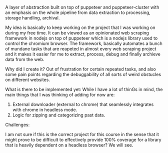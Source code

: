
A layer of abstraction built on top of puppeteer and puppeteer-cluster with an emphasis on the whole pipeline from data extraction to processing, storage handling, archival.


My idea is basically to keep working on the project that I was working on during my free time. It can be viewed as an opinionated web scraping framework in nodejs on top of puppeteer which is a nodejs library used to control the chromium browser. The framework, basically automates a bunch of mundane tasks that are reapeted in almost every web scraping project and it makes it easier for me to extract, process, debug and finally archieve data from the web.

Why did I create it?
Out of frustration for certain repeated tasks, and also some pain points regarding the debuggability of all sorts of weird obstucles on different websites.


What is there to be implemented yet:
While I have a lot of thinGs in mind, the main things that I was thinking of adding for now are:
1) External downloader (external to chrome) that seamlessly integrates with chrome in headless mode.
2) Logic for zipping and categorizing past data.

Challenges:

I am not sure if this is the correct project for this course in the sense that it might prove to be difficult to effectively provide 100% coverage for a library that is heavily dependent on a headless browser? We will see.




